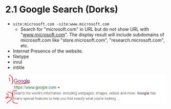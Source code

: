# 2.1 Google Search \(Dorks\)

* `site:microsoft.com -site:www.microsoft.com`
  * Search for "microsoft.com" in URL but do not show URL with "www.microsoft.com". The display result will include subdomains of microsoft.com like "store.microsoft.com", "research.microsoft.com", etc.
* Internet Presence of the website.
* filetype
* inrul
* intitle

![both are a part of intitle search](../../.gitbook/assets/image%20%281%29.png)



